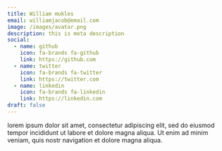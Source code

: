 ```yaml
---
title: William mukles
email: williamjacob@email.com
image: /images/avatar.png
description: this is meta description
social:
  - name: github
    icon: fa-brands fa-github
    link: https://github.com
  - name: twitter
    icon: fa-brands fa-twitter
    link: https://twitter.com
  - name: linkedin
    icon: fa-brands fa-linkedin
    link: https://linkedin.com
draft: false
---
```

lorem ipsum dolor sit amet, consectetur adipiscing elit, sed do eiusmod tempor incididunt ut labore et dolore magna aliqua. Ut enim ad minim veniam, quis nostr navigation et dolore magna aliqua.
